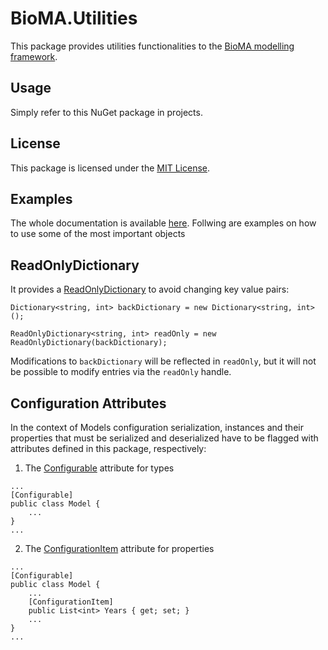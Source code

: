 # BioMA.Utilities

This package provides utilities functionalities to the [BioMA modelling framework](https://en.wikipedia.org/wiki/BioMA).

## Usage
Simply refer to this NuGet package in projects.

## License

This package is licensed under the [MIT License](https://licenses.nuget.org/MIT).

## Examples

The whole documentation is available [here](https://github.com/davidefanchiniCREA/BioMA.Utilities/blob/main/docs/BioMA.Utilities.md). Follwing are examples on how to use some of the most important objects

## ReadOnlyDictionary

It provides a [ReadOnlyDictionary](BioMA.Utilities\ReadOnlyDictionary.cs) to avoid changing key value pairs:

```
Dictionary<string, int> backDictionary = new Dictionary<string, int>();

ReadOnlyDictionary<string, int> readOnly = new ReadOnlyDictionary(backDictionary);
```

Modifications to `backDictionary` will be reflected in `readOnly`, but it will not be possible to modify entries via the `readOnly` handle.

## Configuration Attributes

In the context of Models configuration serialization, instances and their properties that must be serialized and deserialized have to be flagged with attributes defined in this package, respectively:

1. The [Configurable](BioMA.Utilities\ConfigurableAttribute.cs) attribute for types

```
...
[Configurable]
public class Model {
	...
}
...
```

2. The [ConfigurationItem](BioMA.Utilities\ConfigurationItemAttribute.cs) attribute for properties

```
...
[Configurable]
public class Model {
	...
	[ConfigurationItem]
	public List<int> Years { get; set; }
	...
}
...
```
